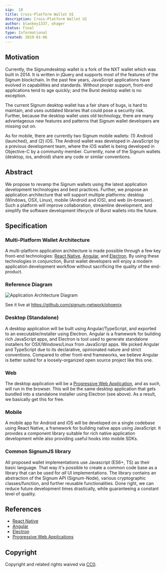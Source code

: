 ```yaml
---
sip:  18
title: Cross-Platform Wallet UI
description: Cross-Platform Wallet UI
author: blankey1337, ohager
status: Final
type: Informational
created: 2019-01-06
---
```

## Motivation

Currently, the Signumdesktop wallet is a fork of the NXT wallet which was built in 2014. It is written in jQuery and supports most of the features of the Signum blockchain. In the past few years, JavaScript applications have evolved in capabilities and standards. Without proper support, front-end applications tend to age quickly; and the Burst desktop wallet is no  exception. 

The current Signum desktop wallet has a fair share of bugs, is hard to maintain, and uses outdated libraries that could pose a security risk. Further, because the desktop wallet uses old technology, there are many advantageous new features and patterns that Signum wallet developers are missing out on.

As for mobile, there are currently two Signum mobile wallets: (1) Android (launched), and (2) iOS. The Android wallet was developed in JavaScript by a previous development team, where the iOS wallet is being developed in Objective-C by a community member. Currently, none of the Signum wallets (desktop, ios, android) share any code or similar conventions.  


## Abstract

We propose to revamp the Signum wallets using the latest application development technologies and best practices. Further, we propose an application architecture that will support multiple platforms: desktop (Windows, OSX, Linux), mobile (Android and iOS), and web (in-browser). Such a platform will improve collaboration, streamline development, and simplify the software development lifecycle of Burst wallets into the future.

## Specification

### Multi-Platform Wallet Architecture

A multi-platform application architecture is made possible through a few key front-end technologies: [React Native](https://facebook.github.io/react-native/), [Angular](https://angular.io/), and [Electron](https://electronjs.org/). By using these technologies in conjunction, Burst wallet developers will enjoy a modern application development workflow without sacrificing the quality of the end-product. 

### Reference Diagram

![Application Architecture Diagram](./assets/sip-8/architecture.png "Application Architecture Diagram")

See it live at https://github.com/signum-network/phoenix

### Desktop (Standalone)

A desktop application will be built using Angular/TypeScript, and exported to an executable/installer using Electron. Angular is a framework for building rich JavaScript apps, and Electron is tool used to generate standalone installers for OSX/Windows/Linux from JavaScript apps. We picked Angular and TypeScript due to its declarative, opinionated nature and strict conventions. Compared to other front-end frameworks, we believe Angular is better suited for a loosely-organized open source project like this one. 

### Web

The desktop application will be a [Progressive Web Application](https://developers.google.com/web/progressive-web-apps/), and as such, will run in the browser. This will be the same desktop application that gets bundled into a standalone installer using Electron (see above). As a result, we basically get this for free.

### Mobile

A mobile app for Android and iOS will be developed on a single codebase using React Native, a framework for building native apps using JavaScript. It provides a component library suitable for rich native application development while also providing useful hooks into mobile SDKs. 

### Common SignumJS library

All proposed wallet implementations use Javascript (ES6+, TS) as their basic language. That way it's possible to create a common code base as a library that can be used for _all_ UI implementations. The library contains an abstraction of the Signum API (Signum-Node), various cryptographic classes/function, and further reusable functionalities. Done right, we can reduce future development times drastically, while guaranteeing a constant level of quality.

## References

* [React Native](https://facebook.github.io/react-native/)
* [Angular](https://angular.io/)
* [Electron](https://electronjs.org/)
* [Progressive Web Applications](https://developers.google.com/web/progressive-web-apps/)

## Copyright
Copyright and related rights waived via [CC0](https://creativecommons.org/publicdomain/zero/1.0/).
